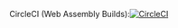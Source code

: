 CircleCI (Web Assembly Builds):[![CircleCI](https://dl.circleci.com/status-badge/img/gh/jukaLang/Juka/tree/master.svg?style=svg)](https://dl.circleci.com/status-badge/redirect/gh/jukaLang/Juka/tree/master)
